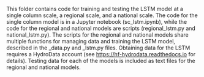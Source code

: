 This folder contains code for training and testing the LSTM model at a single column scale, a regional scale, and a national scale. The code for the single column model is in a Jupyter notebook (sc_lstm.ipynb), while the code for the regional and national models are scripts (regional_lstm.py and national_lstm.py). The scripts for the regional and national models share multiple functions for managing data and training the LSTM model, described in the _data.py and _lstm.py files. Obtaining data for the LSTM requires a HydroData account (see https://hf-hydrodata.readthedocs.io for details). Testing data for each of the models is included as text files for the regional and national models. 
